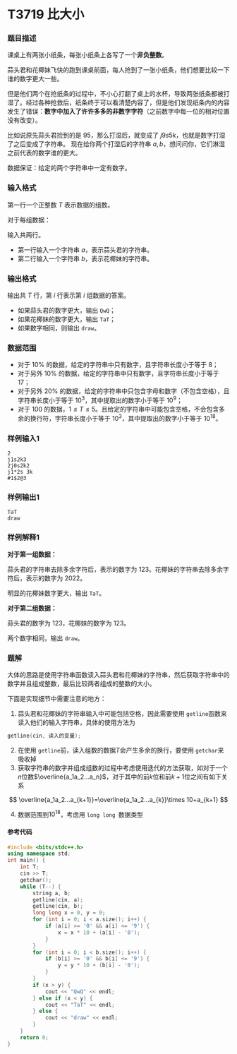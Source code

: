 # T3719 比大小

### 题目描述

课桌上有两张小纸条，每张小纸条上各写了一个**非负整数**。

蒜头君和花椰妹飞快的跑到课桌前面，每人抢到了一张小纸条，他们想要比较一下谁的数字更大一些。

但是他们两个在抢纸条的过程中，不小心打翻了桌上的水杯，导致两张纸条都被打湿了。经过各种抢救后，纸条终于可以看清楚内容了，但是他们发现纸条内的内容发生了错误：**数字中加入了许许多多的非数字字符**（之前数字中每一位的相对位置没有改变）。

比如说原先蒜头君捡到的是 $95$，那么打湿后，就变成了 $j9s5k$，也就是数字打湿了之后变成了字符串。 现在给你两个打湿后的字符串 $a,b$，想问问你，它们淋湿之前代表的数字谁的更大。

数据保证：给定的两个字符串中一定有数字。

### 输入格式

第一行一个正整数 $T$ 表示数据的组数。

对于每组数据：

输入共两行。

- 第一行输入一个字符串 $a$，表示蒜头君的字符串。
- 第二行输入一个字符串 $b$，表示花椰妹的字符串。

### 输出格式

输出共 $T$ 行，第 $i$ 行表示第 $i$ 组数据的答案。

- 如果蒜头君的数字更大，输出 `QwQ`；
- 如果花椰妹的数字更大，输出 `TaT`；
- 如果数字相同，则输出 `draw`。

### 数据范围

- 对于 $10\%$ 的数据，给定的字符串中只有数字，且字符串长度小于等于 $8$；
- 对于另外 $10\%$ 的数据，给定的字符串中只有数字，且字符串长度小于等于 $17$；
- 对于另外 $20\%$ 的数据，给定的字符串中只包含字母和数字（不包含空格），且字符串长度小于等于 $10^3$，其中提取出的数字小于等于 $10^9$；
- 对于 $100%$ 的数据，$1\leq T \leq 5$。且给定的字符串中可能包含空格，不会包含多余的换行符，字符串长度小于等于 $10^3$，其中提取出的数字小于等于 $10^{18}$。

### 样例输入1

```
2
j1s2k3
2j0s2k2
j1*2s 3k
#1$2@3
```

### 样例输出1

```
TaT
draw
```

### 样例解释1

**对于第一组数据：**

蒜头君的字符串去除多余字符后，表示的数字为 $123$。花椰妹的字符串去除多余字符后，表示的数字为 $2022$。

明显的花椰妹数字更大，输出 `TaT`。

**对于第二组数据：**

蒜头君的数字为 $123$，花椰妹的数字为 $123$。

两个数字相同，输出 `draw`。

<div style="page-break-after: always"></div>

### 题解

大体的思路是使用字符串函数读入蒜头君和花椰妹的字符串，然后获取字符串中的数字并且组成整数，最后比较两者组成的整数的大小。

下面是实现细节中需要注意的地方：

1. 蒜头君和花椰妹的字符串输入中可能包括空格，因此需要使用 `getline`函数来读入他们的输入字符串，具体的使用方法为

```c++
getline(cin, 读入的变量);
```

2. 在使用 `getline`前，读入组数的数据$T$会产生多余的换行，要使用 `getchar`来吸收掉
3. 获取字符串的数字并组成组数的过程中考虑使用迭代的方法获取，如对于一个$n$位数$\overline{a_1a_2...a_n}$，对于其中的前$k$位和前$k+1$位之间有如下关系

$$
\overline{a_1a_2...a_{k+1}}=\overline{a_1a_2...a_{k}}\times 10+a_{k+1}
$$

4. 数据范围到$10^{18}$，考虑用 `long long `数据类型

#### 参考代码

```c++
#include <bits/stdc++.h>
using namespace std;
int main() {
    int T;
    cin >> T;
    getchar();
    while (T--) {
        string a, b;
        getline(cin, a);
        getline(cin, b);
        long long x = 0, y = 0;
        for (int i = 0; i < a.size(); i++) {
            if (a[i] >= '0' && a[i] <= '9') {
                x = x * 10 + (a[i] - '0');
            }
        }
        for (int i = 0; i < b.size(); i++) {
            if (b[i] >= '0' && b[i] <= '9') {
                y = y * 10 + (b[i] - '0');
            }
        }
        if (x > y) {
            cout << "QwQ" << endl;
        } else if (x < y) {
            cout << "TaT" << endl;
        } else {
            cout << "draw" << endl;
        }
    }
    return 0;
}
```

<div style="page-break-after: always"></div>

